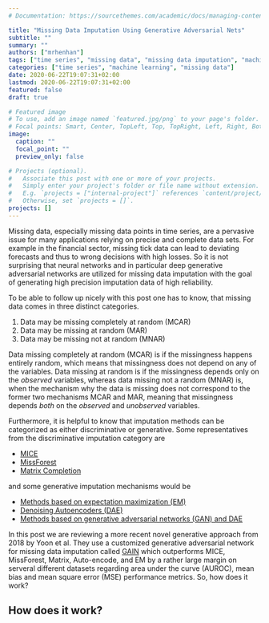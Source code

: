 ```yaml
---
# Documentation: https://sourcethemes.com/academic/docs/managing-content/

title: "Missing Data Imputation Using Generative Adversarial Nets"
subtitle: ""
summary: ""
authors: ["mrhenhan"]
tags: ["time series", "missing data", "missing data imputation", "machine learning", "neural network", "generative adversarial network", "deep learning"]
categories: ["time series", "machine learning", "missing data"]
date: 2020-06-22T19:07:31+02:00
lastmod: 2020-06-22T19:07:31+02:00
featured: false
draft: true

# Featured image
# To use, add an image named `featured.jpg/png` to your page's folder.
# Focal points: Smart, Center, TopLeft, Top, TopRight, Left, Right, BottomLeft, Bottom, BottomRight.
image:
  caption: ""
  focal_point: ""
  preview_only: false

# Projects (optional).
#   Associate this post with one or more of your projects.
#   Simply enter your project's folder or file name without extension.
#   E.g. `projects = ["internal-project"]` references `content/project/deep-learning/index.md`.
#   Otherwise, set `projects = []`.
projects: []
---
```

Missing data, especially missing data points in time series, are a pervasive issue for many applications relying on precise and complete data sets. For example in the financial sector, missing tick data can lead to deviating forecasts and thus to wrong decisions with high losses. So it is not surprising that neural networks and in particular deep generative adversarial networks are utilized for missing data imputation with the goal of generating high precision imputation data of high reliability.

To be able to follow up nicely with this post one has to know, that missing data comes in three distinct categories.

1. Data may be missing completely at random (MCAR)
2. Data may be missing at random (MAR)
3. Data may be missing not at random (MNAR)

Data missing completely at random (MCAR) is if the missingness happens entirely random, which means that missingness does not depend on any of the variables. Data missing at random is if the missingness depends only on the _observed_ variables, whereas data missing not a random (MNAR) is, when the mechanism why the data is missing does not correspond to the former two mechanisms MCAR and MAR, meaning that missingness depends _both_ on the _observed_ and _unobserved_ variables.

Furthermore, it is helpful to know that imputation methods can be categorized as either discriminative or generative. Some representatives from the discriminative imputation category are

- [MICE](https://www.jstatsoft.org/article/view/v045i03)
- [MissForest](https://arxiv.org/abs/1105.0828)
- [Matrix Completion](http://www.jmlr.org/papers/v16/hastie15a.html)

and some generative imputation mechanisms would be

- [Methods based on expectation maximization (EM)](https://dl.acm.org/doi/10.1007/s00521-009-0295-6)
- [Denoising Autoencoders (DAE)](https://dl.acm.org/doi/10.1145/1390156.1390294)
- [Methods based on generative adversarial networks (GAN) and DAE](https://www.cc.gatech.edu/~hays/7476/projects/Avery_Wenchen/)

In this post we are reviewing a more recent novel generative approach from 2018 by Yoon et al. They use a customized generative adversarial network for missing data imputation called [GAIN](https://arxiv.org/abs/1806.02920) which outperforms MICE, MissForest, Matrix, Auto-encode, and EM by a rather large margin on serveral different datasets regarding area under the curve (AUROC), mean bias and mean square error (MSE) performance metrics. So, how does it work?

## How does it work?
